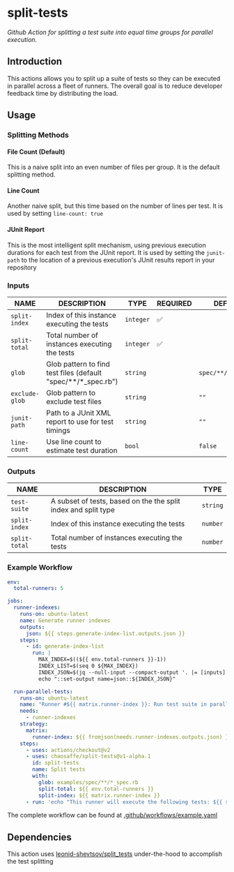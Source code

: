 # split-tests

_Github Action for splitting a test suite into equal time groups for parallel execution._

## Introduction

This actions allows you to split up a suite of tests so they can be executed in parallel across a fleet of runners. The overall goal is to reduce developer feedback time by distributing the load.

## Usage

### Splitting Methods

#### File Count (Default)

This is a naive split into an even number of files per group. It is the default splitting method.

#### Line Count

Another naive split, but this time based on the number of lines per test. It is used by setting `line-count: true`

#### JUnit Report

This is the most intelligent split mechanism, using previous execution durations for each test from the JUnit report. It is used by setting the `junit-path` to the location of a previous execution's JUnit results report in your repository

### Inputs

|      NAME      |                         DESCRIPTION                           |   TYPE    | REQUIRED |       DEFAULT       |
|----------------|---------------------------------------------------------------|-----------|----------|---------------------|
| `split-index`  | Index of this instance executing the tests                    | `integer` | ✅       |                     |
| `split-total`  | Total number of instances executing the tests                 | `integer` | ✅       |                     |
| `glob`         | Glob pattern to find test files (default "spec/**/*_spec.rb") | `string`  |          | `spec/**/*_spec.rb` |
| `exclude-glob` | Glob pattern to exclude test files                            | `string`  |          | `""`                |
| `junit-path`   | Path to a JUnit XML report to use for test timings            | `string`  |          | `""`                |
| `line-count`   | Use line count to estimate test duration                      | `bool`    |          | `false`             |

### Outputs

|      NAME      |                            DESCRIPTION                         |   TYPE   |
|----------------|----------------------------------------------------------------|----------|
| `test-suite`   | A subset of tests, based on the the split index and split type | `string` |
| `split-index`  | Index of this instance executing the tests                     | `number` |
| `split-total`  | Total number of instances executing the tests                  | `number` |

### Example Workflow

```yaml
env:
  total-runners: 5

jobs:
  runner-indexes:
    runs-on: ubuntu-latest
    name: Generate runner indexes
    outputs:
      json: ${{ steps.generate-index-list.outputs.json }}
    steps:
      - id: generate-index-list
        run: |
          MAX_INDEX=$((${{ env.total-runners }}-1))
          INDEX_LIST=$(seq 0 ${MAX_INDEX})
          INDEX_JSON=$(jq --null-input --compact-output '. |= [inputs]' <<< ${INDEX_LIST})
          echo "::set-output name=json::${INDEX_JSON}"

  run-parallel-tests:
    runs-on: ubuntu-latest
    name: "Runner #${{ matrix.runner-index }}: Run test suite in parallel"
    needs:
      - runner-indexes
    strategy:
      matrix:
        runner-index: ${{ fromjson(needs.runner-indexes.outputs.json) }}
    steps:
      - uses: actions/checkout@v2
      - uses: chaosaffe/split-tests@v1-alpha.1
        id: split-tests
        name: Split tests
        with:
          glob: examples/spec/**/*_spec.rb
          split-total: ${{ env.total-runners }}
          split-index: ${{ matrix.runner-index }}
      - run: 'echo "This runner will execute the following tests: ${{ steps.split-tests.outputs.test-suite }}"'
```

The complete workflow can be found at [.github/workflows/example.yaml](.github/workflows/example.yaml)

## Dependencies

This action uses [leonid-shevtsov/split_tests](https://github.com/leonid-shevtsov/split_tests) under-the-hood to accomplish the test splitting
